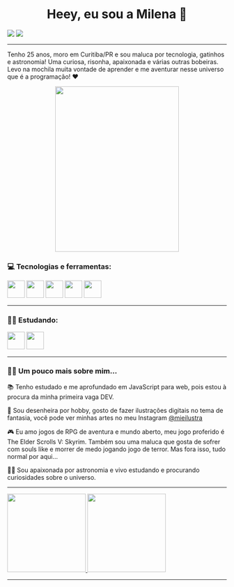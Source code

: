 <h1 align="center"> Heey, eu sou a Milena 👋 </h1>

<div>
<a href="https://instagram.com/miistrass" target="_blank"><img src="https://img.shields.io/badge/-Instagram-%23E4405F?style=for-the-badge&logo=instagram&logoColor=white" target="_blank"></a>
<a href="https://www.linkedin.com/in/milena-strassburger" target="_blank"><img src="https://img.shields.io/badge/-LinkedIn-%230077B5?style=for-the-badge&logo=linkedin&logoColor=white" target="_blank"></a>   
</div>

-----

Tenho 25 anos, moro em Curitiba/PR e sou maluca por tecnologia, gatinhos e astronomia! Uma curiosa, risonha, apaixonada e várias outras bobeiras. Levo na mochila muita vontade de aprender e me aventurar nesse universo que é a programação! ❤️

<p align="center">
	<img width="284" height="380" src="/img/catscream.gif">
</p>

<h3> 💻 Tecnologias e ferramentas: </h3>

<img src="https://cdn.jsdelivr.net/gh/devicons/devicon/icons/html5/html5-original.svg" width="40" height="40"/> <img src="https://cdn.jsdelivr.net/gh/devicons/devicon/icons/css3/css3-original.svg" width="40" height="40"/> <img src="https://cdn.jsdelivr.net/gh/devicons/devicon/icons/javascript/javascript-original.svg" width="40" height="40" /> <img src="https://cdn.jsdelivr.net/gh/devicons/devicon/icons/git/git-original.svg" width="40" height="40"/> <img src="https://cdn.jsdelivr.net/gh/devicons/devicon/icons/github/github-original.svg" width="40" height="40"/>
          
-----

<h3> 👩‍💻 Estudando: </h3>

<img src="https://cdn.jsdelivr.net/gh/devicons/devicon/icons/react/react-original.svg" width="40" height="40"/> <img src="https://cdn.jsdelivr.net/gh/devicons/devicon/icons/bootstrap/bootstrap-plain.svg" width="40" height="40"/>

-----

### 🙋‍♀️ Um pouco mais sobre mim... 

📚 Tenho estudado e me aprofundado em JavaScript para web, pois estou à procura da minha primeira vaga DEV.

🎨 Sou desenheira por hobby, gosto de fazer ilustrações digitais no tema de fantasia, você pode ver minhas artes no meu Instagram [@mieilustra](https://www.instagram.com/mieilustra/)

🎮 Eu amo jogos de RPG de aventura e mundo aberto, meu jogo proferido é The Elder Scrolls V: Skyrim. Também sou uma maluca que gosta de sofrer com souls like e morrer de medo jogando jogo de terror. Mas fora isso, tudo normal por aqui...

🌌🔭 Sou apaixonada por astronomia e vivo estudando e procurando curiosidades sobre o universo.

-----

<div>
<a href="https://github.com/miistrass">
<img height="180em" src="https://github-readme-stats.vercel.app/api/top-langs/?username=miistrass&layout=compact&langs_count=7&theme=dracula"/>
<img height="180em" src="https://github-readme-stats.vercel.app/api?username=miistrass&show_icons=true&theme=dracula&include_all_commits=true&count_private=true"/>
</div>

-----
